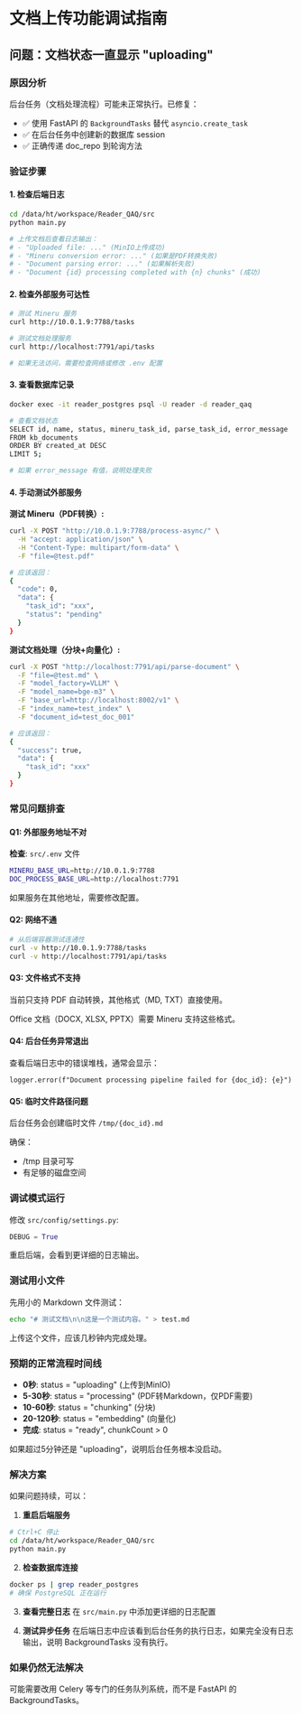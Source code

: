 # 文档上传功能调试指南

## 问题：文档状态一直显示 "uploading"

### 原因分析

后台任务（文档处理流程）可能未正常执行。已修复：
- ✅ 使用 FastAPI 的 `BackgroundTasks` 替代 `asyncio.create_task`
- ✅ 在后台任务中创建新的数据库 session
- ✅ 正确传递 doc_repo 到轮询方法

### 验证步骤

#### 1. 检查后端日志
```bash
cd /data/ht/workspace/Reader_QAQ/src
python main.py

# 上传文档后查看日志输出：
# - "Uploaded file: ..." (MinIO上传成功)
# - "Mineru conversion error: ..." (如果是PDF转换失败)
# - "Document parsing error: ..." (如果解析失败)
# - "Document {id} processing completed with {n} chunks" (成功)
```

#### 2. 检查外部服务可达性
```bash
# 测试 Mineru 服务
curl http://10.0.1.9:7788/tasks

# 测试文档处理服务  
curl http://localhost:7791/api/tasks

# 如果无法访问，需要检查网络或修改 .env 配置
```

#### 3. 查看数据库记录
```bash
docker exec -it reader_postgres psql -U reader -d reader_qaq

# 查看文档状态
SELECT id, name, status, mineru_task_id, parse_task_id, error_message 
FROM kb_documents 
ORDER BY created_at DESC 
LIMIT 5;

# 如果 error_message 有值，说明处理失败
```

#### 4. 手动测试外部服务

**测试 Mineru（PDF转换）:**
```bash
curl -X POST "http://10.0.1.9:7788/process-async/" \
  -H "accept: application/json" \
  -H "Content-Type: multipart/form-data" \
  -F "file=@test.pdf"

# 应该返回：
{
  "code": 0,
  "data": {
    "task_id": "xxx",
    "status": "pending"
  }
}
```

**测试文档处理（分块+向量化）:**
```bash
curl -X POST "http://localhost:7791/api/parse-document" \
  -F "file=@test.md" \
  -F "model_factory=VLLM" \
  -F "model_name=bge-m3" \
  -F "base_url=http://localhost:8002/v1" \
  -F "index_name=test_index" \
  -F "document_id=test_doc_001"

# 应该返回：
{
  "success": true,
  "data": {
    "task_id": "xxx"
  }
}
```

### 常见问题排查

#### Q1: 外部服务地址不对
**检查**: `src/.env` 文件
```bash
MINERU_BASE_URL=http://10.0.1.9:7788
DOC_PROCESS_BASE_URL=http://localhost:7791
```

如果服务在其他地址，需要修改配置。

#### Q2: 网络不通
```bash
# 从后端容器测试连通性
curl -v http://10.0.1.9:7788/tasks
curl -v http://localhost:7791/api/tasks
```

#### Q3: 文件格式不支持
当前只支持 PDF 自动转换，其他格式（MD, TXT）直接使用。

Office 文档（DOCX, XLSX, PPTX）需要 Mineru 支持这些格式。

#### Q4: 后台任务异常退出
查看后端日志中的错误堆栈，通常会显示：
```
logger.error(f"Document processing pipeline failed for {doc_id}: {e}")
```

#### Q5: 临时文件路径问题
后台任务会创建临时文件 `/tmp/{doc_id}.md`

确保：
- /tmp 目录可写
- 有足够的磁盘空间

### 调试模式运行

修改 `src/config/settings.py`:
```python
DEBUG = True
```

重启后端，会看到更详细的日志输出。

### 测试用小文件

先用小的 Markdown 文件测试：
```bash
echo "# 测试文档\n\n这是一个测试内容。" > test.md
```

上传这个文件，应该几秒钟内完成处理。

### 预期的正常流程时间线

- **0秒**: status = "uploading" (上传到MinIO)
- **5-30秒**: status = "processing" (PDF转Markdown，仅PDF需要)
- **10-60秒**: status = "chunking" (分块)
- **20-120秒**: status = "embedding" (向量化)
- **完成**: status = "ready", chunkCount > 0

如果超过5分钟还是 "uploading"，说明后台任务根本没启动。

### 解决方案

如果问题持续，可以：

1. **重启后端服务**
```bash
# Ctrl+C 停止
cd /data/ht/workspace/Reader_QAQ/src
python main.py
```

2. **检查数据库连接**
```bash
docker ps | grep reader_postgres
# 确保 PostgreSQL 正在运行
```

3. **查看完整日志**
在 `src/main.py` 中添加更详细的日志配置

4. **测试异步任务**
在后端日志中应该看到后台任务的执行日志，如果完全没有日志输出，说明 BackgroundTasks 没有执行。

### 如果仍然无法解决

可能需要改用 Celery 等专门的任务队列系统，而不是 FastAPI 的 BackgroundTasks。

